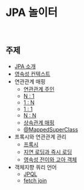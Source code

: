 # JPA 놀이터

<br>

## 주제
- [JPA 소개](1-1-introduce-jpa/README.md)
- [영속성 컨텍스트](https://github.com/binghe819/jpa-learning-sandbox/tree/persistence-context)
- 연관관계 매핑
    - [연관관계 주인](https://github.com/binghe819/jpa-learning-sandbox/tree/relation-mapping-owner-of-relationship)
    - [N : 1](https://github.com/binghe819/jpa-learning-sandbox/tree/relation-mapping-N-1)
    - [1 : N](https://github.com/binghe819/jpa-learning-sandbox/tree/relation-mapping-1-N)
    - [1 : 1](https://github.com/binghe819/jpa-learning-sandbox/tree/relation-mapping-1-1)
    - [N : N](https://github.com/binghe819/jpa-learning-sandbox/tree/relation-mapping-N-N)
    - [상속관계 매핑](https://github.com/binghe819/jpa-learning-sandbox/tree/relation-mapping-abstract)
    - [@MappedSuperClass](https://github.com/binghe819/jpa-learning-sandbox/tree/relation-mapping-mappedsuperclass)
- 프록시와 연관관계 관리
    - [프록시](https://github.com/binghe819/jpa-learning-sandbox/tree/proxy)
    - [지연 로딩과 즉시 로딩](https://github.com/binghe819/jpa-learning-sandbox/tree/proxy-lazy-and-eager)
    - [영속성 전이와 고아 객체](https://github.com/binghe819/jpa-learning-sandbox/tree/cascade)
- 객체지향 쿼리 언어
    - [JPQL](https://github.com/binghe819/jpa-learning-sandbox/tree/query-jpql)
    - [fetch join](https://github.com/binghe819/jpa-learning-sandbox/tree/query-fetch-join)
